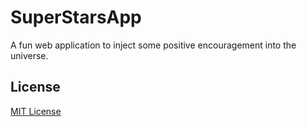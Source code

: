 # SuperStarsApp
A fun web application to inject some positive encouragement into the universe.

## License
[MIT License](https://github.com/jnsnkrllive/super-stars-app/blob/master/LICENSE)
